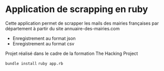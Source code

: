 # Application de scrapping en ruby

Cette application permet de scrapper les mails des mairies françaises par département à partir du site annuaire-des-mairies.com

* Enregistrement au format json
* Enregistrement au format csv

Projet réalisé dans le cadre de la formation The Hacking Project

```bundle install```
```ruby app.rb```
